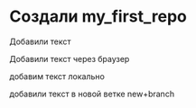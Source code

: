 # Создали my_first_repo

Добавили текст

Добавили текст через браузер


добавим текст локально



добавили текст в новой ветке new+branch